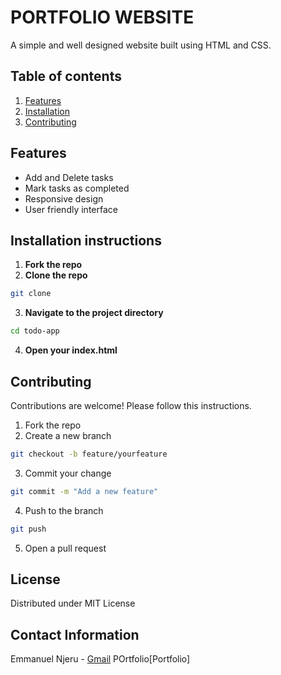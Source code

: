 # PORTFOLIO WEBSITE
A simple and well designed website built using HTML and CSS.
## Table of contents
1. [Features](#features)
2. [Installation](#installation)
3. [Contributing](#Contributing)

## Features
- Add and Delete tasks
- Mark tasks as completed
- Responsive design
- User friendly interface

## Installation instructions
1. **Fork the repo**
2. **Clone the repo**
```bash
git clone 
```
3. **Navigate to the project directory**
```bash
cd todo-app
```
4. **Open your index.html**

## Contributing

Contributions are welcome! Please follow this instructions.

1. Fork the repo
2. Create a new branch
```bash
git checkout -b feature/yourfeature
```
3. Commit your change
```bash
git commit -m "Add a new feature"
```
4. Push to the branch
```bash
git push
```
5. Open a pull request

## License 
Distributed under MIT License

## Contact Information

Emmanuel Njeru - [Gmail](mailto:manungek@gmail.com)
POrtfolio[Portfolio]
